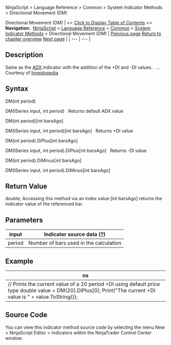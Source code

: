 ﻿
NinjaScript > Language Reference > Common > System Indicator Methods > Directional Movement (DM)

Directional Movement (DM)
| << [Click to Display Table of Contents](directional_movement_dm.md) >> **Navigation:**     [NinjaScript](ninjascript.md) > [Language Reference](language_reference_wip.md) > [Common](common.md) > [System Indicator Methods](indicators.md) > Directional Movement (DM) | [Previous page](darvas.md) [Return to chapter overview](indicators.md) [Next page](directional_movement_index_dmi.md) |
| --- | --- |
## Description
Same as the [ADX](average_directional_index_adx.md) indicator with the addition of the +DI and -DI values. 
 
... Courtesy of [Investopedia](http://www.investopedia.com/terms/d/dmi.asp)
 
## Syntax
DM(int period)  

DM(ISeries<double> input, int period)
 
Returns default ADX value  

DM(int period)[int barsAgo]  

DM(ISeries<double> input, int period)[int barsAgo]
 
Returns +DI value  

DM(int period).DiPlus[int barsAgo]  

DM(ISeries<double> input, int period).DiPlus[int barsAgo]
 
Returns -DI value  

DM(int period).DiMinus[int barsAgo]  

DM(ISeries<double> input, int period).DiMinus[int barsAgo]

## Return Value
double; Accessing this method via an index value [int barsAgo] returns the indicator value of the referenced bar.

## Parameters
| input | Indicator source data ([?](valid_input_data_for_indicator.md)) |
| --- | --- |
| period | Number of bars used in the calculation |

## Example
| ns |
| --- |
| // Prints the current value of a 20 period +DI using default price type double value = DM(20).DiPlus[0]; Print("The current +DI value is " + value.ToString()); |

## Source Code
You can view this indicator method source code by selecting the menu New > NinjaScript Editor > Indicators within the NinjaTrader Control Center window.
